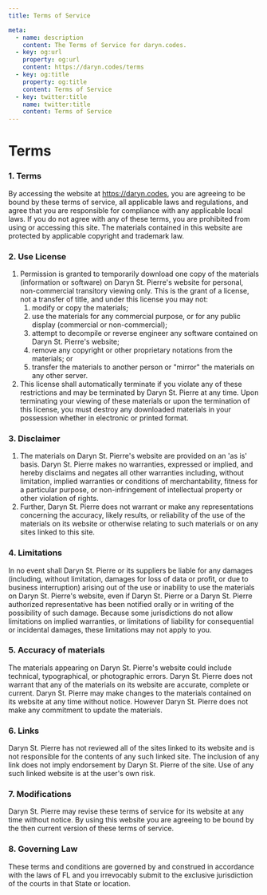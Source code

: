 ```yaml
---
title: Terms of Service

meta:
  - name: description
    content: The Terms of Service for daryn.codes.
  - key: og:url
    property: og:url
    content: https://daryn.codes/terms
  - key: og:title
    property: og:title
    content: Terms of Service
  - key: twitter:title
    name: twitter:title
    content: Terms of Service
---
```


<h1 class="brush title mb-8">
  Terms
</h1>

### 1. Terms

By accessing the website at https://daryn.codes, you are agreeing to be bound by these terms of service, all applicable laws and regulations, and agree that you are responsible for compliance with any applicable local laws. If you do not agree with any of these terms, you are prohibited from using or accessing this site. The materials contained in this website are protected by applicable copyright and trademark law.

### 2. Use License

1.  Permission is granted to temporarily download one copy of the materials (information or software) on Daryn St. Pierre's website for personal, non-commercial transitory viewing only. This is the grant of a license, not a transfer of title, and under this license you may not:
    1.  modify or copy the materials;
    2.  use the materials for any commercial purpose, or for any public display (commercial or non-commercial);
    3.  attempt to decompile or reverse engineer any software contained on Daryn St. Pierre's website;
    4.  remove any copyright or other proprietary notations from the materials; or
    5.  transfer the materials to another person or "mirror" the materials on any other server.
2.  This license shall automatically terminate if you violate any of these restrictions and may be terminated by Daryn St. Pierre at any time. Upon terminating your viewing of these materials or upon the termination of this license, you must destroy any downloaded materials in your possession whether in electronic or printed format.

### 3. Disclaimer

1.  The materials on Daryn St. Pierre's website are provided on an 'as is' basis. Daryn St. Pierre makes no warranties, expressed or implied, and hereby disclaims and negates all other warranties including, without limitation, implied warranties or conditions of merchantability, fitness for a particular purpose, or non-infringement of intellectual property or other violation of rights.
2.  Further, Daryn St. Pierre does not warrant or make any representations concerning the accuracy, likely results, or reliability of the use of the materials on its website or otherwise relating to such materials or on any sites linked to this site.

### 4. Limitations

In no event shall Daryn St. Pierre or its suppliers be liable for any damages (including, without limitation, damages for loss of data or profit, or due to business interruption) arising out of the use or inability to use the materials on Daryn St. Pierre's website, even if Daryn St. Pierre or a Daryn St. Pierre authorized representative has been notified orally or in writing of the possibility of such damage. Because some jurisdictions do not allow limitations on implied warranties, or limitations of liability for consequential or incidental damages, these limitations may not apply to you.

### 5. Accuracy of materials

The materials appearing on Daryn St. Pierre's website could include technical, typographical, or photographic errors. Daryn St. Pierre does not warrant that any of the materials on its website are accurate, complete or current. Daryn St. Pierre may make changes to the materials contained on its website at any time without notice. However Daryn St. Pierre does not make any commitment to update the materials.

### 6. Links

Daryn St. Pierre has not reviewed all of the sites linked to its website and is not responsible for the contents of any such linked site. The inclusion of any link does not imply endorsement by Daryn St. Pierre of the site. Use of any such linked website is at the user's own risk.

### 7. Modifications

Daryn St. Pierre may revise these terms of service for its website at any time without notice. By using this website you are agreeing to be bound by the then current version of these terms of service.

### 8. Governing Law

These terms and conditions are governed by and construed in accordance with the laws of FL and you irrevocably submit to the exclusive jurisdiction of the courts in that State or location.
